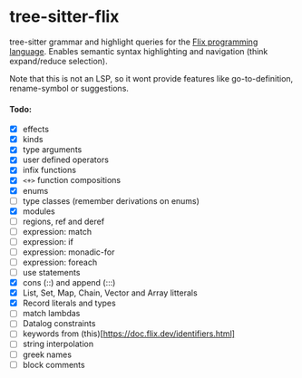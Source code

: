 # tree-sitter-flix
tree-sitter grammar and highlight queries for the [Flix programming language](https://flix.dev/).
Enables semantic syntax highlighting and navigation (think expand/reduce selection).

Note that this is not an LSP, so it wont provide features like go-to-definition, rename-symbol or suggestions.

#### Todo:
- [x] effects
- [x] kinds
- [x] type arguments
- [x] user defined operators
- [x] infix functions
- [x] `<+>` function compositions
- [x] enums
- [ ] type classes (remember derivations on enums)
- [x] modules
- [ ] regions, ref and deref
- [ ] expression: match
- [ ] expression: if
- [ ] expression: monadic-for
- [ ] expression: foreach
- [ ] use statements
- [x] cons (::) and append (:::)
- [x] List, Set, Map, Chain, Vector and Array litterals
- [x] Record literals and types
- [ ] match lambdas
- [ ] Datalog constraints
- [ ] keywords from (this)[https://doc.flix.dev/identifiers.html]
- [ ] string interpolation
- [ ] greek names
- [ ] block comments

